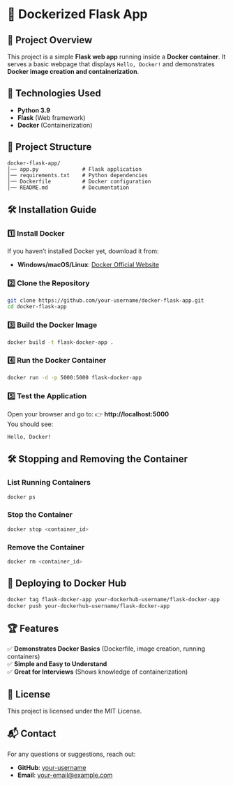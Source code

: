 
# 🚀 Dockerized Flask App

## 📌 Project Overview
This project is a simple **Flask web app** running inside a **Docker container**. It serves a basic webpage that displays `Hello, Docker!` and demonstrates **Docker image creation and containerization**.

## 🔧 Technologies Used
- **Python 3.9**
- **Flask** (Web framework)
- **Docker** (Containerization)

## 📂 Project Structure
```
docker-flask-app/
│── app.py              # Flask application
│── requirements.txt    # Python dependencies
│── Dockerfile          # Docker configuration
│── README.md           # Documentation
```

## 🛠 Installation Guide

### **1️⃣ Install Docker**
If you haven’t installed Docker yet, download it from:
- **Windows/macOS/Linux**: [Docker Official Website](https://www.docker.com/get-started)

### **2️⃣ Clone the Repository**
```sh
git clone https://github.com/your-username/docker-flask-app.git
cd docker-flask-app
```

### **3️⃣ Build the Docker Image**
```sh
docker build -t flask-docker-app .
```

### **4️⃣ Run the Docker Container**
```sh
docker run -d -p 5000:5000 flask-docker-app
```

### **5️⃣ Test the Application**
Open your browser and go to:
👉 **http://localhost:5000**  
You should see:
```
Hello, Docker!
```

## 🛠 Stopping and Removing the Container
### **List Running Containers**
```sh
docker ps
```

### **Stop the Container**
```sh
docker stop <container_id>
```

### **Remove the Container**
```sh
docker rm <container_id>
```

## 📢 Deploying to Docker Hub
```sh
docker tag flask-docker-app your-dockerhub-username/flask-docker-app
docker push your-dockerhub-username/flask-docker-app
```

## 🏆 Features
✅ **Demonstrates Docker Basics** (Dockerfile, image creation, running containers)  
✅ **Simple and Easy to Understand**  
✅ **Great for Interviews** (Shows knowledge of containerization)  

## 📜 License
This project is licensed under the MIT License.

## 📬 Contact
For any questions or suggestions, reach out:
- **GitHub**: [your-username](https://github.com/your-username)
- **Email**: your-email@example.com
````

